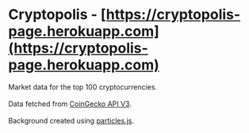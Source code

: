 # Cryptopolis - [https://cryptopolis-page.herokuapp.com](https://cryptopolis-page.herokuapp.com) 
Market data for the top 100 cryptocurrencies.
<br/>
<br/>
Data fetched from [CoinGecko API V3](https://www.coingecko.com/api/documentations/v3#/).
<br/>
<br/>
Background created using [particles.js](https://vincentgarreau.com/particles.js).
